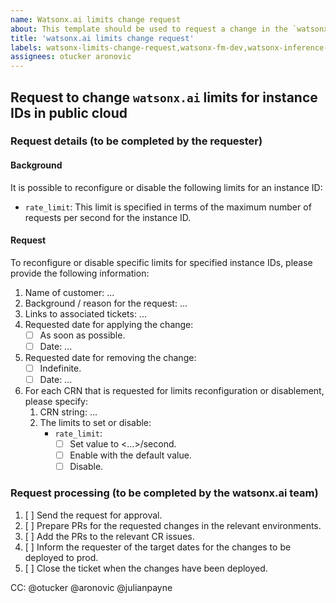 ```yaml
---
name: Watsonx.ai limits change request
about: This template should be used to request a change in the `watsonx.ai` limits for specific instance IDs
title: 'watsonx.ai limits change request'
labels: watsonx-limits-change-request,watsonx-fm-dev,watsonx-inference-proxy,watsonx
assignees: otucker aronovic
---
```


## Request to change `watsonx.ai` limits for instance IDs in public cloud

### Request details (to be completed by the requester)

#### Background

It is possible to reconfigure or disable the following limits for an instance ID:

- `rate_limit`: This limit is specified in terms of the maximum number of requests per second for the instance ID.
<!---
- `max_output_tokens`: This is the maximum number of output tokens for an inference request.
- `max_input_tokens`: This is the maximum number of input tokens for an inference request.
- `call_time`: This is the maximum duration for an inference request.
- `token_quota`: Token quota can be either enabled or disabled.

The current limits applied per model and per plan are specified in the `foundation_model_specs` API output:

- Prod Dal: <https://us-south.ml.cloud.ibm.com/ml/v1-beta/foundation_model_specs?version=2023-01-01>.
- prod Fra: <https://eu-de.ml.cloud.ibm.com/ml/v1-beta/foundation_model_specs?version=2023-01-01>.

See the sections `model_limits`​ and `limits`​ in the output.
-->

#### Request

To reconfigure or disable specific limits for specified instance IDs, please provide the following information:

1. Name of customer: ...
1. Background / reason for the request: ...
1. Links to associated tickets: ...
1. Requested date for applying the change:
   - [ ] As soon as possible.
   - [ ] Date: ...
1. Requested date for removing the change:
   - [ ] Indefinite.
   - [ ] Date: ...
1. For each CRN that is requested for limits reconfiguration or disablement, please specify:
   1. CRN string: ...
   1. The limits to set or disable:
        - `rate_limit`:
            - [ ] Set value to <...>/second.
            - [ ] Enable with the default value.
            - [ ] Disable.
<!---
        - [ ] `max_output_tokens`:
            - [ ] Set value to <...> tokens.
            - [ ] Enable with the default value.
            - [ ] Disable.
        - [ ] `max_input_tokens`:
            - [ ] Set value to <...> tokens.
            - [ ] Enable with the default value.
            - [ ] Disable.
        - [ ] `call_time`:
            - [ ] Set value to <...> seconds.
            - [ ] Enable with the default value.
            - [ ] Disable.
        - [ ] `token_quota`:
            - [ ] Enable.
            - [ ] Disable.
-->

### Request processing (to be completed by the watsonx.ai team)

1. [ ] Send the request for approval.
1. [ ] Prepare PRs for the requested changes in the relevant environments.
1. [ ] Add the PRs to the relevant CR issues.
1. [ ] Inform the requester of the target dates for the changes to be deployed to prod.
1. [ ] Close the ticket when the changes have been deployed.

CC: @otucker @aronovic @julianpayne
